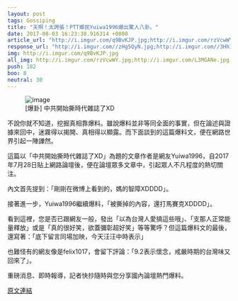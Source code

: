 ```yaml
---
layout: post
tags: Gossiping
title: "天啊！太誇張！PTT鄉民Yuiwa1996爆出驚人八卦。"
date: 2017-08-03 16:23:38.916314 +0800
article_url: "http://i.imgur.com/q9BvKJP.jpg;http://i.imgur.com/rzVcwWY.jpg;http://i.imgur.com/L3MGANe.jpg;http://i.imgur.com/6V3fqHT.jpg;http://i.imgur.com/5jPIJRv.jpg;http://i.imgur.com/HjWfDLm.jpg;http://i.imgur.com/HalotSr.jpg;http://i.imgur.com/or55oET.jpg;http://i.imgur.com/a6kE1Lp.jpg"
response_url: "http://i.imgur.com//zHg5QyN.jpg;http://i.imgur.com//3HhIxbw.jpg;http://i.imgur.com//Ljw1Ua1.jpg"
img: http://i.imgur.com/q9BvKJP.jpg
all_img: http://i.imgur.com/rzVcwWY.jpg;http://i.imgur.com/L3MGANe.jpg;http://i.imgur.com/6V3fqHT.jpg;http://i.imgur.com/5jPIJRv.jpg;http://i.imgur.com/HjWfDLm.jpg;http://i.imgur.com/HalotSr.jpg;http://i.imgur.com/or55oET.jpg;http://i.imgur.com/a6kE1Lp.jpg;http://i.imgur.com//zHg5QyN.jpg;http://i.imgur.com//3HhIxbw.jpg;http://i.imgur.com//Ljw1Ua1.jpg
push: 182
boo: 8
neutral: 30
---
```


<figure>
<img src="http://i.imgur.com/q9BvKJP.jpg" alt="image">
<figcaption>
[爆卦] 中共開始撕時代雜誌了XD
</figcaption>
</figure>



不說你就不知道，挖掘真相靠爆料。雖說爆料並非等同全面的事實，但在論述與證據來回中，迷霧得以揭開、真相得以顯露。而下面談到的這篇爆料文，便在網路世界引起一陣譁然。

這篇以「中共開始撕時代雜誌了XD」為題的文章作者是網友Yuiwa1996，自2017年7月28日貼上網路論壇後，便在論壇眾多文章中，引起眾人不凡程度的熱切關注。

內文首先提到：「剛剛在微博上看到的，媽的智障XDDDD」。

接著進一步，Yuiwa1996繼續爆料，「被撕掉的內容，還打馬賽克XDDDD」。

看到這裡，您是否已跟網友一般，發出「以為台灣人愛搞這些哦」、「支那人正常能量釋放」或是「真的很好笑，欲蓋彌彰超好笑」等等驚呼？但這篇爆料文的最後，還寫著：「底下留言同場加映，今天汪汪中時表示」

也難怪有的網友像是felix1017，會留下評論：「9.2表示懷念，戒嚴時期的台灣味又回來了」。

重磅消息、即時報導，記者快抄隨時與您分享國內論壇熱門爆料。

<a href = "https://www.ptt.cc/bbs/Gossiping/M.1501214329.A.004.html">原文連結</a>

